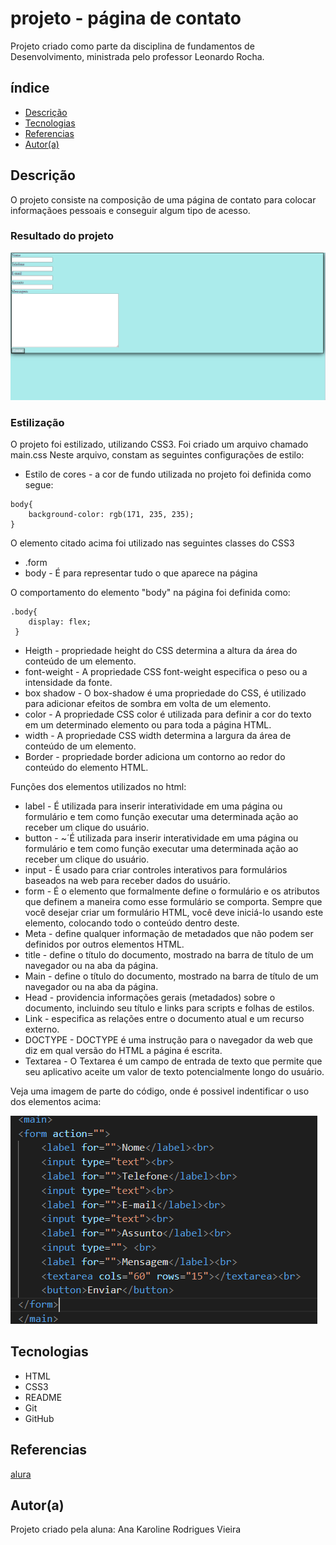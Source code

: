 # projeto - página de contato

Projeto criado como parte da disciplina de fundamentos de Desenvolvimento, ministrada pelo professor Leonardo Rocha.

## índice

* [Descrição](#descrição)
* [Tecnologias](#tecnologias)
* [Referencias](#referencias)
* [Autor(a)](#autora)

## Descrição 

O projeto consiste na composição de uma página de contato para colocar informaçãoes pessoais e conseguir algum tipo de acesso.

### Resultado do projeto 

![Resultado final do projeto](img/Resultado-final.png)

### Estilização

O projeto foi estilizado, utilizando CSS3. Foi criado um arquivo chamado main.css
Neste arquivo, constam as seguintes configurações de estilo:

* Estilo de cores - a cor de fundo utilizada no projeto foi definida como segue:

```
body{
    background-color: rgb(171, 235, 235);
}
```

O elemento citado acima foi utilizado nas seguintes classes do CSS3

* .form
* body - É para representar tudo o que aparece na página

O comportamento do elemento "body" na página foi definida como:

```
.body{
    display: flex;
 }
 ```
* Heigth -  propriedade height do CSS determina a altura da área do conteúdo de um elemento.
* font-weight -  A propriedade CSS font-weight especifica o peso ou a intensidade da fonte.
* box shadow - O box-shadow é uma propriedade do CSS, é utilizado para adicionar efeitos de sombra em volta de um elemento.
* color - A propriedade CSS color é utilizada para definir a cor do texto em um determinado elemento ou para toda a página HTML. 
* width - A propriedade CSS width determina a largura da área de conteúdo de um elemento. 
* Border - propriedade border adiciona um contorno ao redor do conteúdo do elemento HTML. 

Funções dos elementos utilizados no html:

* label - É utilizada para inserir interatividade em uma página ou formulário e tem como função executar uma determinada ação ao receber um clique do usuário. 
* button - ~´É utilizada para inserir interatividade em uma página ou formulário e tem como função executar uma determinada ação ao receber um clique do usuário. 
* input -  É usado para criar controles interativos para formulários baseados na web para receber dados do usuário.
* form -  É o elemento que formalmente define o formulário e os atributos que definem a maneira como esse formulário se comporta. Sempre que você desejar criar um formulário HTML, você deve iniciá-lo usando este elemento, colocando todo o conteúdo dentro deste.
* Meta - define qualquer informação de metadados que não podem ser definidos por outros elementos HTML.
* title - define o título do documento, mostrado na barra de título de um navegador ou na aba da página. 
* Main - define o título do documento, mostrado na barra de título de um navegador ou na aba da página. 
* Head - providencia informações gerais (metadados) sobre o documento, incluindo seu título e links para scripts e folhas de estilos.
* Link - especifica as relações entre o documento atual e um recurso externo.
* DOCTYPE - DOCTYPE é uma instrução para o navegador da web que diz em qual versão do HTML a página é escrita.
* Textarea - O Textarea é um campo de entrada de texto que permite que seu aplicativo aceite um valor de texto potencialmente longo do usuário.

Veja uma imagem de parte do código, onde é possivel indentificar o uso dos elementos acima:

![Resultado final do projeto](img/estrura-html.png)

## Tecnologias

* HTML
* CSS3
* README
* Git
* GitHub

## Referencias

[alura](https://www.alura.com.br/artigos/escrever-bom-readme)

## Autor(a)

 Projeto criado pela aluna:
 Ana Karoline Rodrigues Vieira

